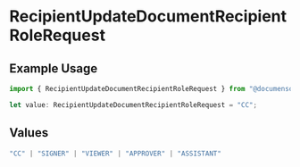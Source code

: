 # RecipientUpdateDocumentRecipientRoleRequest

## Example Usage

```typescript
import { RecipientUpdateDocumentRecipientRoleRequest } from "@documenso/sdk-typescript/models/operations";

let value: RecipientUpdateDocumentRecipientRoleRequest = "CC";
```

## Values

```typescript
"CC" | "SIGNER" | "VIEWER" | "APPROVER" | "ASSISTANT"
```
